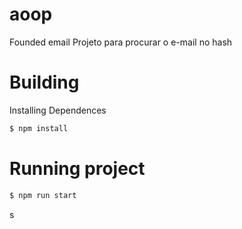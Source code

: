 # aoop
Founded email
Projeto para procurar o e-mail no hash

# Building

Installing Dependences

```sh
$ npm install
```

# Running project

```sh
$ npm run start
```

s
